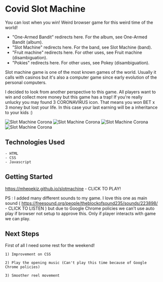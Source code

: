 # Covid Slot Machine

You can lost when you win! Weird browser game for this weird time of the world!

- "One-Armed Bandit" redirects here. For the album, see One-Armed Bandit (album).
- "Slot Machine" redirects here. For the band, see Slot Machine (band).
- "Fruit machine" redirects here. For other uses, see Fruit machine (disambiguation).
- "Pokies" redirects here. For other uses, see Pokey (disambiguation).

Slot machine game is one of the most known games of the world. Usually it calls with casinos but it's also a computer game since early evolution of the personal computers.

I decided to look from another perspective to this game. All players want to win and collect more money but this game has a trap! If you're really unlucky you may found 3 CORONAVIRUS icon. That means you won BET x 3 money but lost your life. In this case your last earning will be a inheritance to your kids :)


<img src="https://i.imgur.com/PgsXleF.png" alt="Slot Machine Corona" />

<img src="https://i.imgur.com/chOeIeL.png" alt="Slot Machine Corona" />

<img src="https://i.imgur.com/AFzqkgK.png" alt="Slot Machine Corona" />

<img src="https://i.imgur.com/EuZYHQ6.png" alt="Slot Machine Corona" />


## Technologies Used

	- HTML
	- CSS
	- Javascript

## Getting Started


https://mhepekiz.github.io/slotmachine - CLICK TO PLAY!

PS : I added many different sounds to my game. I love this one as main sound ( https://freesound.org/people/theblockofsound235/sounds/223898/ - CLICK TO LISTEN ) but due to Google Chrome policies we can't use auto play if browser not setup to approve this. Only if player interacts with game we can play. 

## Next Steps 

First of all I need some rest for the weekend!

```
1) Improvement on CSS

2) Play the opening music (Can't play this time because of Google Chrome policies)

3) Smoother reel movement

```
